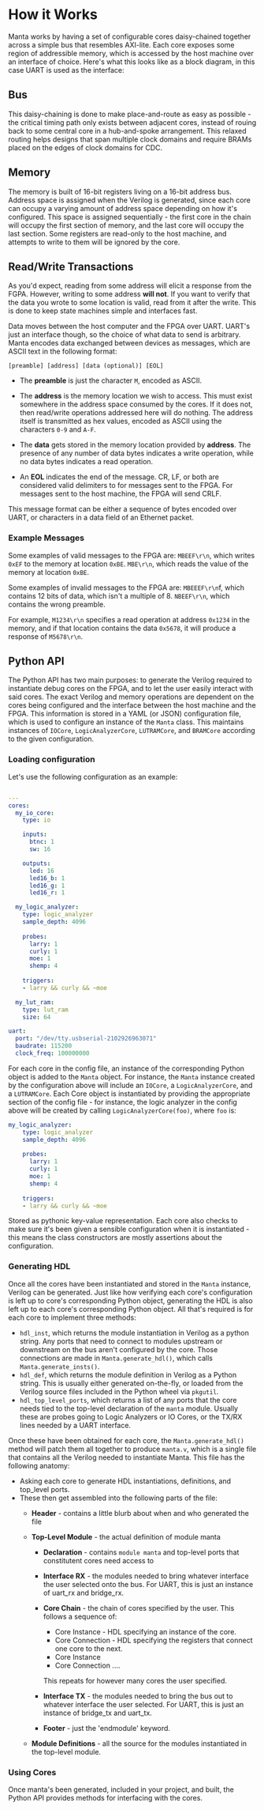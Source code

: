 
# How it Works
Manta works by having a set of configurable cores daisy-chained together across a simple bus that resembles AXI-lite. Each core exposes some region of addressible memory, which is accessed by the host machine over an interface of choice. Here's what this looks like as a block diagram, in this case UART is used as the interface:

## Bus

This daisy-chaining is done to make place-and-route as easy as possible - the critical timing path only exists between adjacent cores, instead of rouing back to some central core in a hub-and-spoke arrangement. This relaxed routing helps designs that span multiple clock domains and require BRAMs placed on the edges of clock domains for CDC.  

## Memory

The memory is built of 16-bit registers living on a 16-bit address bus. Address space is assigned when the Verilog is generated, since each core can occupy a varying amount of address space depending on how it's configured. This space is assigned sequentially - the first core in the chain will occupy the first section of memory, and the last core will occupy the last section. Some registers are read-only to the host machine, and attempts to write to them will be ignored by the core.

## Read/Write Transactions

As you'd expect, reading from some address will elicit a response from the FGPA. However, writing to some address __will not__. If you want to verify that the data you wrote to some location is valid, read from it after the write. This is done to keep state machines simple and interfaces fast. 

Data moves between the host computer and the FPGA over UART. UART's just an interface though, so the choice of what data to send is arbitrary. Manta encodes data exchanged between devices as messages, which are ASCII text in the following format:

```[preamble] [address] [data (optional)] [EOL]``` 

- The __preamble__ is just the character `M`, encoded as ASCII.

- The __address__ is the memory location we wish to access. This must exist somewhere in the address space consumed by the cores. If it does not, then read/write operations addressed here will do nothing. The address itself is transmitted as hex values, encoded as ASCII using the characters `0-9` and `A-F`.

- The __data__ gets stored in the memory location provided by __address__. The presence of any number of data bytes indicates a write operation, while no data bytes indicates a read operation.

- An __EOL__ indicates the end of the message. CR, LF, or both are considered valid delimiters to for messages sent to the FPGA. For messages sent to the host machine, the FPGA will send CRLF.

This message format can be either a sequence of bytes encoded over UART, or characters in a data field of an Ethernet packet.

### Example Messages

Some examples of valid messages to the FPGA are:
```MBEEF\r\n```, which writes `0xEF` to the memory at location `0xBE`.
```MBE\r\n```, which reads the value of the memory at location `0xBE`.

Some examples of invalid messages to the FPGA are:
```MBEEEF\r\n```f, which contains 12 bits of data, which isn't a multiple of 8.
```NBEEF\r\n```, which contains the wrong preamble.

For example, `M1234\r\n` specifies a read operation at address `0x1234` in the memory, and if that location contains the data `0x5678`, it will produce a response of `M5678\r\n`.

## Python API

The Python API has two main purposes: to generate the Verilog required to instantiate debug cores on the FPGA, and to let the user easily interact with said cores. The exact Verilog and memory operations are dependent on the cores being configured and the interface between the host machine and the FPGA. This information is stored in a YAML (or JSON) configuration file, which is used to configure an instance of the `Manta` class. This maintains instances of `IOCore`, `LogicAnalyzerCore`, `LUTRAMCore`, and `BRAMCore` according to the given configuration.

### Loading configuration

Let's use the following configuration as an example: 

```yaml

---
cores:
  my_io_core:
    type: io

    inputs:
      btnc: 1
      sw: 16

    outputs:
      led: 16
      led16_b: 1
      led16_g: 1
      led16_r: 1

  my_logic_analyzer:
    type: logic_analyzer
    sample_depth: 4096
    
    probes:
      larry: 1
      curly: 1
      moe: 1
      shemp: 4
      
    triggers:
    - larry && curly && ~moe

  my_lut_ram:
    type: lut_ram 
    size: 64 

uart:
  port: "/dev/tty.usbserial-2102926963071"
  baudrate: 115200
  clock_freq: 100000000
```

For each core in the config file, an instance of the corresponding Python object is added to the `Manta` object. For instance, the `Manta` instance created by the configuration above will include an `IOCore`, a `LogicAnalyzerCore`, and a `LUTRAMCore`. Each Core object is instantiated by providing the appropriate section of the config file - for instance, the logic analyzer in the config above will be created by calling `LogicAnalyzerCore(foo)`, where `foo` is:

```yaml
my_logic_analyzer:
    type: logic_analyzer
    sample_depth: 4096
    
    probes:
      larry: 1
      curly: 1
      moe: 1
      shemp: 4
      
    triggers:
    - larry && curly && ~moe
```
Stored as pythonic key-value representation. Each core also checks to make sure it's been given a sensible configuration when it is instantiated - this means the class constructors are mostly assertions about the configuration.

### Generating HDL

Once all the cores have been instantiated and stored in the `Manta` instance, Verilog can be generated. Just like how verifying each core's configuration is left up to core's corresponding Python object, generating the HDL is also left up to each core's corresponding Python object. All that's required is for each core to implement three methods:

- `hdl_inst`, which returns the module instantiation in Verilog as a python string. Any ports that need to connect to modules upstream or downstream on the bus aren't configured by the core. Those connections are made in `Manta.generate_hdl()`, which calls `Manta.generate_insts()`.
- `hdl_def`, which returns the module definition in Verilog as a Python string. This is usually either generated on-the-fly, or loaded from the Verilog source files included in the Python wheel via `pkgutil`.
- `hdl_top_level_ports`, which returns a list of any ports that the core needs tied to the top-level declaration of the `manta` module. Usually these are probes going to Logic Analyzers or IO Cores, or the TX/RX lines needed by a UART interface.

Once these have been obtained for each core, the `Manta.generate_hdl()` method will patch them all together to produce `manta.v`, which is a single file that contains all the Verilog needed to instantiate Manta. This file has the following anatomy:

- Asking each core to generate HDL instantiations, definitions, and top_level ports.
- These then get assembled into the following parts of the file:
    - __Header__ - contains a little blurb about when and who generated the file
    - __Top-Level Module__ - the actual definition of module manta
        - __Declaration__ - contains `module manta` and top-level ports
                        that constitutent cores need access to
        - __Interface RX__ - the modules needed to bring whatever interface the user
                            selected onto the bus. For UART, this is just an instance
                            of uart_rx and bridge_rx.
        - __Core Chain__ - the chain of cores specified by the user. This follows
                        a sequence of:
            - Core Instance - HDL specifying an instance of the core.
            - Core Connection - HDL specifying the registers that connect one
                                core to the next.
            - Core Instance
            - Core Connection
            ....

            This repeats for however many cores the user specified.

        - __Interface TX__ - the modules needed to bring the bus out to whatever
                            interface the user selected. For UART, this is just
                            an instance of bridge_tx and uart_tx.
        - __Footer__ - just the 'endmodule' keyword.

    - __Module Definitions__ - all the source for the modules instantiated in the
                            top-level module.


### Using Cores

Once manta's been generated, included in your project, and built, the Python API provides methods for interfacing with the cores.